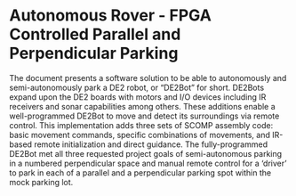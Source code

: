 # Autonomous Rover - FPGA Controlled Parallel and Perpendicular Parking
The document presents a software solution to be able to autonomously and semi-autonomously park a DE2 robot, or “DE2Bot” for short. DE2Bots expand upon the DE2 boards with motors and I/O devices including IR receivers and sonar capabilities among others. These additions enable a well-programmed DE2Bot to move and detect its surroundings via remote control. This implementation adds three sets of SCOMP assembly code: basic movement commands, specific combinations of movements, and IR-based remote initialization and direct guidance. The fully-programmed DE2Bot met all three requested project goals of semi-autonomous parking in a numbered perpendicular space and manual remote control for a ‘driver’ to park in each of a parallel and a perpendicular parking spot within the mock parking lot.
